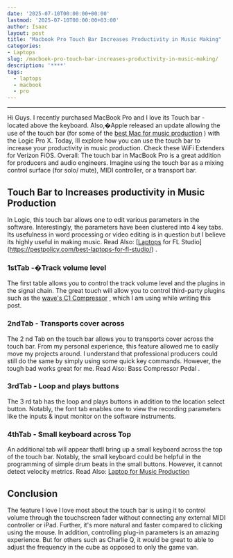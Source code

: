 ```yaml
---
date: '2025-07-10T00:00:00+00:00'
lastmod: '2025-07-10T00:00:00+03:00'
author: Isaac
layout: post
title: "Macbook Pro Touch Bar Increases Productivity in Music Making"
categories:
- Laptops
slug: /macbook-pro-touch-bar-increases-productivity-in-music-making/
description: '****'
tags: 
  - laptops
  - macbook
  - pro
---
```

****
Hi Guys. I recently purchased MacBook Pro and I love its Touch bar - located above the keyboard. Also,�Apple released an update allowing the use of the touch bar (for some of the
[best Mac for music production](https://pestpolicy.com/best-mac-for-music-production/)
)
with the Logic Pro X.
Today, Ill explore how you can use the touch bar to increase your productivity in music production. Check these
WiFi Extenders for Verizon FiOS.
Overall: The touch bar in MacBook Pro is a great addition for producers and audio engineers. Imagine using the touch bar as a mixing control surface (for solo/ mute), MIDI controller, or a transport bar.
## Touch Bar to Increases productivity in Music Production
In Logic, this touch bar allows one to edit various parameters in the software. Interestingly, the parameters have been clustered into 4 key tabs.
Its usefulness in word processing or video editing is in question  but I believe its highly useful in making music. Read Also:
[[Laptops](/posts/best-macbook-for-video-editing/) for FL Studio](https://pestpolicy.com/best-laptops-for-fl-studio/)
.
### 1stTab -�Track volume level
The first table allows you to control the track volume level and the plugins in the signal chain. The great touch will allow you to control third-party plugins such as the
[wave's C1 Compressor](https://www.waves.com/plugins/c1-compressor)
, which I am using while writing this post.
### 2ndTab - Transports cover across
The 2
nd
Tab on the touch bar allows you to transports cover across the touch bar. From my personal experience, this feature allowed me to easily move my projects around.
I understand that professional producers could still do the same by simply using some quick key commands. However, the tough bad works great for me. Read Also:
Bass Compressor Pedal
.
### 3rdTab - Loop and plays buttons
The 3
rd
tab has the loop and plays buttons in addition to the location select button. Notably, the font tab enables one to view the recording parameters like the inputs & input monitor on the software instruments.
### 4thTab - Small keyboard across Top
An additional tab will appear thatll bring up a small keyboard across the top of the touch bar. Notably, the small keyboard could be helpful in the programming of simple drum beats in the small buttons. However, it cannot detect velocity metrics.
Read Also:
[Laptop for Music Production](https://pestpolicy.com/best-laptop-for-music-production/)
## Conclusion
The feature I love l love most about the touch bar is using it to control volume through the touchscreen fader without connecting any external MIDI controller or iPad. Further, it's more natural and faster compared to clicking using the mouse.
In addition, controlling plug-in parameters is an amazing experience. But for others such as Charlie Q, it would be great to able to adjust the frequency in the cube as opposed to only the game van.
